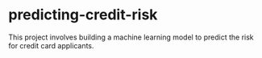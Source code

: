 # predicting-credit-risk
This project involves building a machine learning model to predict the risk for credit card applicants.
